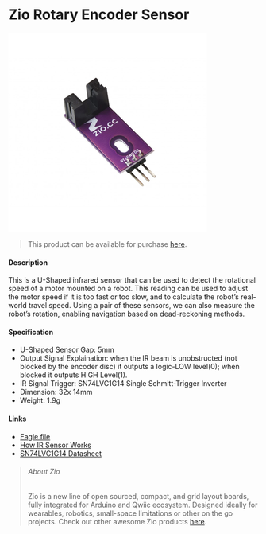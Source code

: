 # Zio Rotary Encoder Sensor
![](rotary-encoder-sensor.png)

> This product can be available for purchase [here](https://www.smart-prototyping.com/Zio-Rotary-Encoder-Sensor).



#### Description

This is a U-Shaped infrared sensor that can be used to detect the rotational speed of a motor mounted on a robot. This reading can be used to adjust the motor speed if it is too fast or too slow, and to calculate the robot’s real-world travel speed. Using a pair of these sensors, we can also measure the robot’s rotation, enabling navigation based on dead-reckoning methods.




#### Specification

* U-Shaped Sensor Gap: 5mm
* Output Signal Explaination: when the IR beam is unobstructed (not blocked by the encoder disc) it outputs a logic-LOW level(0); when blocked it outputs HIGH Level(1).
* IR Signal Trigger: SN74LVC1G14 Single Schmitt-Trigger Inverter
* Dimension: 32x 14mm
* Weight: 1.9g




#### Links

* [Eagle file](https://github.com/ZIOCC/Zio-Rotary-Encoder-Sensor/)
* [How IR Sensor Works](https://www.digikey.com/en/articles/techzone/2012/feb/using-infrared-technology-for-sensing)
* [SN74LVC1G14 Datasheet](http://www.ti.com/lit/ds/symlink/sn74lvc1g14.pdf)








> ###### About Zio
> Zio is a new line of open sourced, compact, and grid layout boards, fully integrated for Arduino and Qwiic ecosystem. Designed ideally for wearables, robotics, small-space limitations or other on the go projects. Check out other awesome Zio products [here](https://www.smart-prototyping.com/Zio).

